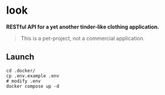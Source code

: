 # look

**RESTful API for a yet another tinder-like clothing application.**

> This is a pet-project, not a commercial application.


## Launch

```shell
cd .docker/
cp .env.example .env
# modify .env
docker compose up -d
```

